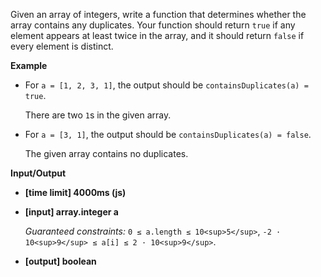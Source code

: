 ﻿Given an array of integers, write a function that determines whether the array contains any duplicates. Your function should return `true` if any element appears at least twice in the array, and it should return `false` if every element is distinct.

**Example**

*   For `a = [1, 2, 3, 1]`, the output should be
    `containsDuplicates(a) = true`.

    There are two `1`s in the given array.

*   For `a = [3, 1]`, the output should be
    `containsDuplicates(a) = false`.

    The given array contains no duplicates.

**Input/Output**

*   **[time limit] 4000ms (js)**

*   **[input] array.integer a**

    _Guaranteed constraints:_
    `0 ≤ a.length ≤ 10<sup>5</sup>`,
    `-2 · 10<sup>9</sup> ≤ a[i] ≤ 2 · 10<sup>9</sup>`.

*   **[output] boolean**